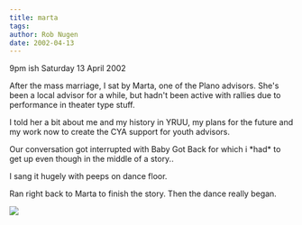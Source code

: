 ```yaml
---
title: marta
tags: 
author: Rob Nugen
date: 2002-04-13
---
```


<p class=date>9pm ish Saturday 13 April 2002</p>

<p>After the mass marriage, I sat by Marta, one of the Plano advisors.
She's been a local advisor for a while, but hadn't been active with
rallies due to performance in theater type stuff.</p>

<p>I told her a bit about me and my history in YRUU, my plans for the
future and my work now to create the CYA support for youth advisors.</p>

<p>Our conversation got interrupted with Baby Got Back for which i
*had* to get up even though in the middle of a story..</p>

<p>I sang it hugely with peeps on dance floor.</p>

<p>Ran right back to Marta to finish the story.  Then the dance really
began.</p>

<p><img src="/images/rob/wL-ROB.gif"/></p>
